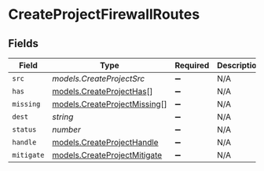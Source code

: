 # CreateProjectFirewallRoutes


## Fields

| Field                                                              | Type                                                               | Required                                                           | Description                                                        |
| ------------------------------------------------------------------ | ------------------------------------------------------------------ | ------------------------------------------------------------------ | ------------------------------------------------------------------ |
| `src`                                                              | *models.CreateProjectSrc*                                          | :heavy_minus_sign:                                                 | N/A                                                                |
| `has`                                                              | [models.CreateProjectHas](../models/createprojecthas.md)[]         | :heavy_minus_sign:                                                 | N/A                                                                |
| `missing`                                                          | [models.CreateProjectMissing](../models/createprojectmissing.md)[] | :heavy_minus_sign:                                                 | N/A                                                                |
| `dest`                                                             | *string*                                                           | :heavy_minus_sign:                                                 | N/A                                                                |
| `status`                                                           | *number*                                                           | :heavy_minus_sign:                                                 | N/A                                                                |
| `handle`                                                           | [models.CreateProjectHandle](../models/createprojecthandle.md)     | :heavy_minus_sign:                                                 | N/A                                                                |
| `mitigate`                                                         | [models.CreateProjectMitigate](../models/createprojectmitigate.md) | :heavy_minus_sign:                                                 | N/A                                                                |
